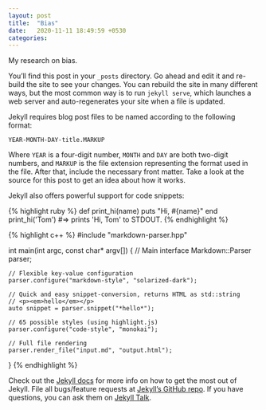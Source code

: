 ```yaml
---
layout: post
title:  "Bias"
date:   2020-11-11 18:49:59 +0530
categories:
---
```


My research on bias.

You’ll find this post in your `_posts` directory. Go ahead and edit it and re-build the site to see your changes. You can rebuild the site in many different ways, but the most common way is to run `jekyll serve`, which launches a web server and auto-regenerates your site when a file is updated.

Jekyll requires blog post files to be named according to the following format:

`YEAR-MONTH-DAY-title.MARKUP`

Where `YEAR` is a four-digit number, `MONTH` and `DAY` are both two-digit numbers, and `MARKUP` is the file extension representing the format used in the file. After that, include the necessary front matter. Take a look at the source for this post to get an idea about how it works.

Jekyll also offers powerful support for code snippets:

{% highlight ruby %}
def print_hi(name)
  puts "Hi, #{name}"
end
print_hi('Tom')
#=> prints 'Hi, Tom' to STDOUT.
{% endhighlight %}

{% highlight c++ %}
#include "markdown-parser.hpp"

int main(int argc, const char* argv[])
{
	// Main interface
	Markdown::Parser parser;

	// Flexible key-value configuration
	parser.configure("markdown-style", "solarized-dark");

	// Quick and easy snippet-conversion, returns HTML as std::string
	// <p><em>hello</em></p>
	auto snippet = parser.snippet("*hello*");

	// 65 possible styles (using highlight.js)
	parser.configure("code-style", "monokai");

	// Full file rendering
	parser.render_file("input.md", "output.html");
}
{% endhighlight %}

Check out the [Jekyll docs][jekyll-docs] for more info on how to get the most out of Jekyll. File all bugs/feature requests at [Jekyll’s GitHub repo][jekyll-gh]. If you have questions, you can ask them on [Jekyll Talk][jekyll-talk].

[jekyll-docs]: https://jekyllrb.com/docs/home
[jekyll-gh]:   https://github.com/jekyll/jekyll
[jekyll-talk]: https://talk.jekyllrb.com/
